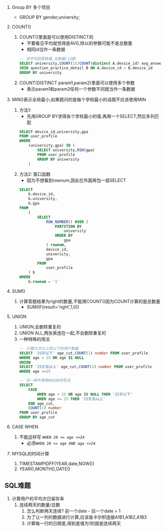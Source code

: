 1. Group BY 多个项目
    - GROUP BY gender,university;
2. COUNT()
    1. COUNT()里面是可以使用DISTINCT的
        - 不要看见平均就觉得是AVG,除以的参数可能不是总数量
        - 相同id当作一条数据
        ```sql
        -- 求平均回答数量,总数量/id数
        SELECT university,COUNT(1)/COUNT(distinct A.device_id) avg_answer_cnt FROM user_profile A
        JOIN question_practice_detail B ON A.device_id = B.device_id
        GROUP BY university
        ```
    2. COUNT(DISTINCT param1,param2)里面可以使用多个参数
        - 表示param1和param2任何一个参数不同就当作一条数据
3. MIN()表示全局最小,如果题问的是每个学校最小的话既不应该使用MIN
    1. 方法1:
        - 先用GROUP BY求得各个学校最小的值,再用一个SELECT,然后多列匹配
        ```sql
        SELECT device_id,university,gpa
        FROM user_profile
        WHERE
            (university,gpa) IN (
                SELECT university,MIN(gpa)
                FROM user_profile
                GROUP BY university
            )
        ```
    2. 方法2: 窗口函数
        - 因为不想看到rownum,因此在外面再包一层SELECT
        ```sql
        SELECT
            b.device_id,
            b.university,
            b.gpa
        FROM
            (
                SELECT
                    ROW_NUMBER() OVER (
                        PARTITION BY
                            university
                        ORDER BY
                            gpa
                    ) rownum,
                    device_id,
                    university,
                    gpa
                FROM
                    user_profile
            ) b
        WHERE
            b.rownum = '1'
        ```
3. SUM()
    1. 计算答题结果为right的数量,不能用COUNT()因为COUNT计算的是总数量
        - SUM(IF(result='right',1,0))
3. UNION
    1. UNION,会删除重复的
    2. UNION ALL,两张表连在一起,不会删除重复的
    3. 一种特殊的用法
        ```sql
        -- 计算25岁以上和以下的用户数量
        SELECT '25岁以下' age_cut,COUNT(1) number FROM user_profile
        WHERE age < 25 OR age IS NULL
        UNION
        SELECT '25岁及以上' age_cut,COUNT(1) number FROM user_profile
        WHERE age >=25

        -- 另一种不使用UNION的写法
        SELECT
            CASE 
                WHEN age < 25 OR age IS NULL THEN '25岁以下'
                WHEN age >= 25 THEN '25岁及以上'
            END age_cut,
            COUNT(1) number
        FROM user_profile
        GROUP BY age_cut
        ```
4. CASE WHEN
    1. 不能这样写 `WHEN 20 <= age <=24`
        - 必须`WHEN 20 <= age AND age <=24`

5. MYSQL的时间计算
    1. TIMESTAMPIDFF(YEAR,date,NOW())
    2. YEAR(),MONTH(),DATE()
## SQL难题
1. 计算用户的平均次日留存率
    1. 连续两天的数量/总数
        1. 怎么判断两天连续? 前一个date - 后一个date = 1
        2. 为了让一列的数据进行计算,应该笛卡尔积连接A1B1,A1B2,A1B3
        3. 计算每一行的日期差,得到差值为1的就是连续两天